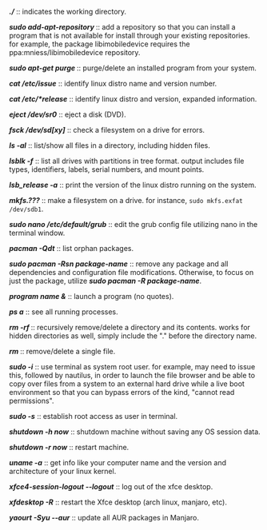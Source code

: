**_./_** :: indicates the working directory.

**_sudo add-apt-repository <repository name>_** :: add a repository so that you can install a program that is not available for install through your existing repositories. for example, the package libimobiledevice requires the ppa:mniess/libimobiledevice repository.

**_sudo apt-get purge <program name>_** :: purge/delete an installed program from your system.
  
**_cat /etc/issue_** :: identify linux distro name and version number.

**_cat /etc/*release_** :: identify linux distro and version, expanded information.

**_eject /dev/sr0_** :: eject a disk (DVD).

**_fsck /dev/sd[xy]_** :: check a filesystem on a drive for errors.

**_ls -al_** :: list/show all files in a directory, including hidden files.

**_lsblk -f_** :: list all drives with partitions in tree format. output includes file types, identifiers, labels, serial numbers, and mount points.

**_lsb_release -a_** :: print the version of the linux distro running on the system.

**_mkfs.???_** :: make a filesystem on a drive. for instance, ```sudo mkfs.exfat /dev/sdb1```.

**_sudo nano /etc/default/grub_** :: edit the grub config file utilizing nano in the terminal window.

**_pacman -Qdt_** :: list orphan packages.

**_sudo pacman -Rsn package-name_** :: remove any package and all dependencies and configuration file modifications. Otherwise, to focus on just the package, utilize **_sudo pacman -R package-name_**.

**_program name &_** :: launch a program (no quotes).

**_ps a_** :: see all running processes.

**_rm -rf <directory name>_** :: recursively remove/delete a directory and its contents. works for hidden directories as well, simply include the "." before the directory name.

**_rm <filename>_** :: remove/delete a single file.
  
**_sudo -i_** :: use terminal as system root user. for example, may need to issue this, followed by nautilus, in order to launch the file browser and be able to copy over files from a system to an external hard drive while a live boot environment so that you can bypass errors of the kind, "cannot read permissions".

**_sudo -s_** :: establish root access as user in terminal.

**_shutdown -h now_** :: shutdown machine without saving any OS session data.

**_shutdown -r now_** :: restart machine.

**_uname -a_** :: get info like your computer name and the version and architecture of your linux kernel.

**_xfce4-session-logout --logout_** :: log out of the xfce desktop.

**_xfdesktop -R_** :: restart the Xfce desktop (arch linux, manjaro, etc).

**_yaourt -Syu --aur_** :: update all AUR packages in Manjaro.
